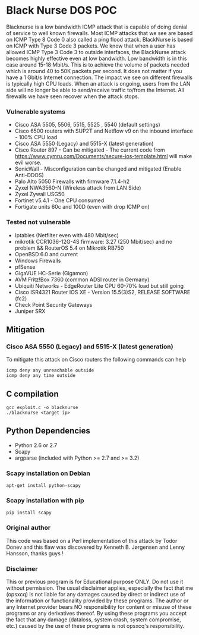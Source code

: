 # Black Nurse DOS POC

Blacknurse is a low bandwidth ICMP attack that is capable of doing denial of service to well known firewalls. Most ICMP attacks that we see are based on ICMP Type 8 Code 0 also called a ping flood attack. BlackNurse is based on ICMP with Type 3 Code 3 packets. We know that when a user has allowed ICMP Type 3 Code 3 to outside interfaces, the BlackNurse attack becomes highly effective even at low bandwidth. Low bandwidth is in this case around 15-18 Mbit/s. This is to achieve the volume of packets needed which is around 40 to 50K packets per second. It does not matter if you have a 1 Gbit/s Internet connection. The impact we see on different firewalls is typically high CPU loads. When an attack is ongoing, users from the LAN side will no longer be able to send/receive traffic to/from the Internet. All firewalls we have seen recover when the attack stops.

### Vulnerable systems


 * Cisco ASA 5505, 5506, 5515, 5525 , 5540 (default settings)
 * Cisco 6500 routers with SUP2T and Netflow v9 on the inbound interface - 100% CPU load
 * Cisco ASA 5550 (Legacy) and 5515-X (latest generation)
 * Cisco Router 897 - Can be mitigated - The current code from https://www.cymru.com/Documents/secure-ios-template.html will make evil worse.
 * SonicWall - Misconfiguration can be changed and mitigated (Enable Anti-DDOS)
 * Palo Alto 5050 Firewalls with firmware 7.1.4-h2 
 * Zyxel NWA3560-N (Wireless attack from LAN Side)
 * Zyxel Zywall USG50
 * Fortinet v5.4.1 - One CPU consumed
 * Fortigate units 60c and 100D (even with drop ICMP on)

### Tested not vulnerable

 * Iptables (Netfilter even with 480 Mbit/sec)
 * mikrotik CCR1036-12G-4S firmware: 3.27 (250 Mbit/sec) and no problem && RouterOS 5.4 on Mikrotik RB750
 * OpenBSD 6.0 and current
 * Windows Firewalls
 * pfSense
 * GigaVUE HC-Serie (Gigamon)
 * AVM Fritz!Box 7360 (common ADSl router in Germany)
 * Ubiquiti Networks - EdgeRouter Lite CPU 60-70% load but still going
 * Cisco ISR4321 Router IOS XE - Version 15.5(3)S2, RELEASE SOFTWARE (fc2)
 * Check Point Security Gateways
 * Juniper SRX

## Mitigation

### Cisco ASA 5550 (Legacy) and 5515-X (latest generation) 

To mitigate this attack on Cisco routers the following commands can help

    icmp deny any unreachable outside
    icmp deny any time outside

## C compilation

    gcc exploit.c -o blacknurse
    ./blacknurse <target ip>

## Python Dependencies

 * Python 2.6 or 2.7
 * Scapy
 * argparse (included with Python >= 2.7 and >= 3.2)

### Scapy installation on Debian 

    apt-get install python-scapy

### Scapy installation with pip

    pip install scapy

### Original author

This code was based on a Perl implementation of this attack by Todor Donev and this flaw was discovered by Kenneth B. Jørgensen and Lenny Hansson, thanks guys !

### Disclaimer

This or previous program is for Educational purpose ONLY. Do not use it without permission. The usual disclaimer applies, especially the fact that me (opsxcq) is not liable for any damages caused by direct or indirect use of the information or functionality provided by these programs. The author or any Internet provider bears NO responsibility for content or misuse of these programs or any derivatives thereof. By using these programs you accept the fact that any damage (dataloss, system crash, system compromise, etc.) caused by the use of these programs is not opsxcq's responsibility.

